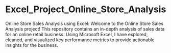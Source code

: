 # Excel_Project_Online_Store_Analysis
Online Store Sales Analysis using Excel: Welcome to the Online Store Sales Analysis project! This repository contains an in-depth analysis of sales data for an online retail business. Using Microsoft Excel, I have explored, cleaned, and visualized key performance metrics to provide actionable insights for the business.
